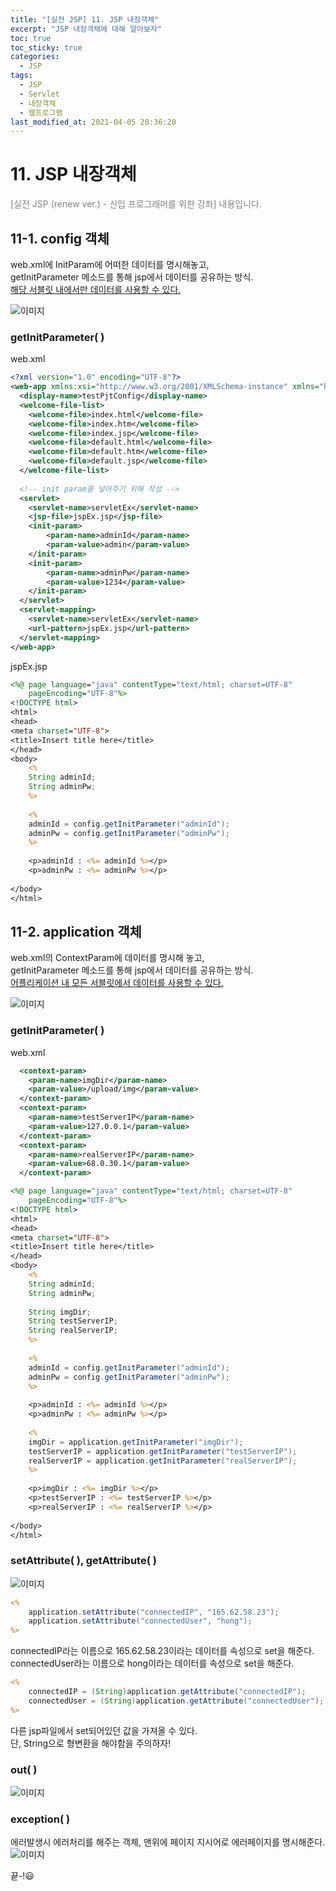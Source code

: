 ```yaml
---
title: "[실전 JSP] 11. JSP 내장객체"
excerpt: "JSP 내장객체에 대해 알아보자"
toc: true
toc_sticky: true
categories:
  - JSP
tags:
  - JSP
  - Servlet
  - 내장객체
  - 웹프로그램
last_modified_at: 2021-04-05 20:36:20
---
```

# 11. JSP 내장객체
<span style="color:grey">[실전 JSP (renew ver.) - 신입 프로그래머를 위한 강좌] 내용입니다.</span>

## 11-1. config 객체
web.xml에 InitParam에 어떠한 데이터를 명시해놓고,  
getInitParameter 메소드를 통해 jsp에서 데이터를 공유하는 방식.  
<u>해당 서블릿 내에서만 데이터를 사용할 수 있다.  </u>

![이미지](/assets/images/JSP&Servlet/실전JSP/11강/11강_1.png) 

### getInitParameter( )
  
web.xml  
  
```xml
<?xml version="1.0" encoding="UTF-8"?>
<web-app xmlns:xsi="http://www.w3.org/2001/XMLSchema-instance" xmlns="http://xmlns.jcp.org/xml/ns/javaee" xsi:schemaLocation="http://xmlns.jcp.org/xml/ns/javaee http://xmlns.jcp.org/xml/ns/javaee/web-app_3_1.xsd" id="WebApp_ID" version="3.1">
  <display-name>testPjtConfig</display-name>
  <welcome-file-list>
    <welcome-file>index.html</welcome-file>
    <welcome-file>index.htm</welcome-file>
    <welcome-file>index.jsp</welcome-file>
    <welcome-file>default.html</welcome-file>
    <welcome-file>default.htm</welcome-file>
    <welcome-file>default.jsp</welcome-file>
  </welcome-file-list>
  
  <!-- init param을 넣어주기 위해 작성 -->
  <servlet>
  	<servlet-name>servletEx</servlet-name>
  	<jsp-file>jspEx.jsp</jsp-file>
  	<init-param>
  		<param-name>adminId</param-name>
  		<param-value>admin</param-value>
  	</init-param>
  	<init-param>
  		<param-name>adminPw</param-name>
  		<param-value>1234</param-value>
  	</init-param>
  </servlet>
  <servlet-mapping>
  	<servlet-name>servletEx</servlet-name>
  	<url-pattern>jspEx.jsp</url-pattern>
  </servlet-mapping>
</web-app>
```
  
jspEx.jsp  
  
```jsp
<%@ page language="java" contentType="text/html; charset=UTF-8"
    pageEncoding="UTF-8"%>
<!DOCTYPE html>
<html>
<head>
<meta charset="UTF-8">
<title>Insert title here</title>
</head>
<body>
	<%
	String adminId;
	String adminPw;
	%>
	
	<%
	adminId = config.getInitParameter("adminId");
	adminPw = config.getInitParameter("adminPw");
	%>
	
	<p>adminId : <%= adminId %></p>
	<p>adminPw : <%= adminPw %></p>
	
</body>
</html>
```
  
## 11-2. application 객체
web.xml의 ContextParam에 데이터를 명시해 놓고,  
getInitParameter 메소드를 통해 jsp에서 데이터를 공유하는 방식.  
<u>어플리케이션 내 모든 서블릿에서 데이터를 사용할 수 있다.</u>  

![이미지](/assets/images/JSP&Servlet/실전JSP/11강/11강_2.png)  

### getInitParameter( )
  
web.xml  
  
```xml   
  <context-param>
	<param-name>imgDir</param-name>
	<param-value>/upload/img</param-value>
  </context-param>
  <context-param>
	<param-name>testServerIP</param-name>
	<param-value>127.0.0.1</param-value>
  </context-param>
  <context-param>
	<param-name>realServerIP</param-name>
	<param-value>68.0.30.1</param-value>
  </context-param>
```

```jsp
<%@ page language="java" contentType="text/html; charset=UTF-8"
    pageEncoding="UTF-8"%>
<!DOCTYPE html>
<html>
<head>
<meta charset="UTF-8">
<title>Insert title here</title>
</head>
<body>
	<%
	String adminId;
	String adminPw;
	
	String imgDir;
	String testServerIP;
	String realServerIP;
	%>
	
	<%
	adminId = config.getInitParameter("adminId");
	adminPw = config.getInitParameter("adminPw");
	%>
	
	<p>adminId : <%= adminId %></p>
	<p>adminPw : <%= adminPw %></p>
	
	<%
	imgDir = application.getInitParameter("imgDir");
	testServerIP = application.getInitParameter("testServerIP");
	realServerIP = application.getInitParameter("realServerIP");
	%>
	
	<p>imgDir : <%= imgDir %></p>
	<p>testServerIP : <%= testServerIP %></p>
	<p>realServerIP : <%= realServerIP %></p>
	
</body>
</html>
```

### setAttribute( ), getAttribute( )
  
![이미지](/assets/images/JSP&Servlet/실전JSP/11강/11강_3.png)  

```jsp
<%
	application.setAttribute("connectedIP", "165.62.58.23");
	application.setAttribute("connectedUser", "hong");
%>
```
connectedIP라는 이름으로 165.62.58.23이라는 데이터를 속성으로 set을 해준다.  
connectedUser라는 이름으로 hong이라는 데이터를 속성으로 set을 해준다.  

```jsp
<%
	connectedIP = (String)application.getAttribute("connectedIP");
	connectedUser = (String)application.getAttribute("connectedUser");
%>
```
다른 jsp파일에서 set되어있던 값을 가져올 수 있다.  
단, String으로 형변환을 해야함을 주의하자!  

### out( )
![이미지](/assets/images/JSP&Servlet/실전JSP/11강/11강_4.png)

### exception( )
에러발생시 에러처리를 해주는 객체, 맨위에 페이지 지시어로 에러페이지를 명시해준다.
![이미지](/assets/images/JSP&Servlet/실전JSP/11강/11강_5.png)

  
끝-!😃